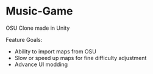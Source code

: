 # Music-Game
OSU Clone made in Unity

Feature Goals:

* Ability to import maps from OSU
* Slow or speed up maps for fine difficulty adjustment
* Advance UI modding
